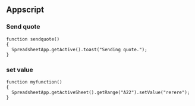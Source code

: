 ## Appscript

### Send quote
```
function sendquote() 
{
  SpreadsheetApp.getActive().toast("Sending quote.");
}
```

### set value
```
function myfunction()
{
  SpreadsheetApp.getActiveSheet().getRange("A22").setValue("rerere");
}
```
